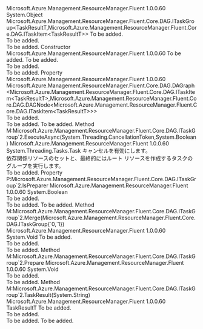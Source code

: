 <Type Name="TaskGroupBase&lt;TaskResultT&gt;" FullName="Microsoft.Azure.Management.ResourceManager.Fluent.Core.DAG.TaskGroupBase&lt;TaskResultT&gt;">
  <TypeSignature Language="C#" Value="public abstract class TaskGroupBase&lt;TaskResultT&gt; : Microsoft.Azure.Management.ResourceManager.Fluent.Core.DAG.ITaskGroup&lt;TaskResultT,Microsoft.Azure.Management.ResourceManager.Fluent.Core.DAG.ITaskItem&lt;TaskResultT&gt;&gt;" />
  <TypeSignature Language="ILAsm" Value=".class public auto ansi abstract beforefieldinit TaskGroupBase`1&lt;TaskResultT&gt; extends System.Object implements class Microsoft.Azure.Management.ResourceManager.Fluent.Core.DAG.ITaskGroup`2&lt;!TaskResultT, class Microsoft.Azure.Management.ResourceManager.Fluent.Core.DAG.ITaskItem`1&lt;!TaskResultT&gt;&gt;" />
  <TypeSignature Language="DocId" Value="T:Microsoft.Azure.Management.ResourceManager.Fluent.Core.DAG.TaskGroupBase`1" />
  <TypeSignature Language="VB.NET" Value="Public MustInherit Class TaskGroupBase(Of TaskResultT)&#xA;Implements ITaskGroup(Of TaskResultT, ITaskItem(Of TaskResultT))" />
  <TypeSignature Language="F#" Value="type TaskGroupBase&lt;'askResultT&gt; = class&#xA;    interface ITaskGroup&lt;'askResultT, ITaskItem&lt;'askResultT&gt;&gt;" />
  <AssemblyInfo>
    <AssemblyName>Microsoft.Azure.Management.ResourceManager.Fluent</AssemblyName>
    <AssemblyVersion>1.0.0.60</AssemblyVersion>
  </AssemblyInfo>
  <TypeParameters>
    <TypeParameter Name="TaskResultT" />
  </TypeParameters>
  <Base>
    <BaseTypeName>System.Object</BaseTypeName>
  </Base>
  <Interfaces>
    <Interface>
      <InterfaceName>Microsoft.Azure.Management.ResourceManager.Fluent.Core.DAG.ITaskGroup&lt;TaskResultT,Microsoft.Azure.Management.ResourceManager.Fluent.Core.DAG.ITaskItem&lt;TaskResultT&gt;&gt;</InterfaceName>
    </Interface>
  </Interfaces>
  <Docs>
    <typeparam name="TaskResultT">To be added.</typeparam>
    <summary>To be added.</summary>
    <remarks>To be added.</remarks>
  </Docs>
  <Members>
    <Member MemberName=".ctor">
      <MemberSignature Language="C#" Value="public TaskGroupBase (string rootTaskItemId, Microsoft.Azure.Management.ResourceManager.Fluent.Core.DAG.ITaskItem&lt;TaskResultT&gt; rootTaskItem);" />
      <MemberSignature Language="ILAsm" Value=".method public hidebysig specialname rtspecialname instance void .ctor(string rootTaskItemId, class Microsoft.Azure.Management.ResourceManager.Fluent.Core.DAG.ITaskItem`1&lt;!TaskResultT&gt; rootTaskItem) cil managed" />
      <MemberSignature Language="DocId" Value="M:Microsoft.Azure.Management.ResourceManager.Fluent.Core.DAG.TaskGroupBase`1.#ctor(System.String,Microsoft.Azure.Management.ResourceManager.Fluent.Core.DAG.ITaskItem{`0})" />
      <MemberSignature Language="VB.NET" Value="Public Sub New (rootTaskItemId As String, rootTaskItem As ITaskItem(Of TaskResultT))" />
      <MemberSignature Language="F#" Value="new Microsoft.Azure.Management.ResourceManager.Fluent.Core.DAG.TaskGroupBase&lt;'askResultT&gt; : string * Microsoft.Azure.Management.ResourceManager.Fluent.Core.DAG.ITaskItem&lt;'askResultT&gt; -&gt; Microsoft.Azure.Management.ResourceManager.Fluent.Core.DAG.TaskGroupBase&lt;'askResultT&gt;" Usage="new Microsoft.Azure.Management.ResourceManager.Fluent.Core.DAG.TaskGroupBase&lt;'askResultT&gt; (rootTaskItemId, rootTaskItem)" />
      <MemberType>Constructor</MemberType>
      <AssemblyInfo>
        <AssemblyName>Microsoft.Azure.Management.ResourceManager.Fluent</AssemblyName>
        <AssemblyVersion>1.0.0.60</AssemblyVersion>
      </AssemblyInfo>
      <Parameters>
        <Parameter Name="rootTaskItemId" Type="System.String" />
        <Parameter Name="rootTaskItem" Type="Microsoft.Azure.Management.ResourceManager.Fluent.Core.DAG.ITaskItem&lt;TaskResultT&gt;" />
      </Parameters>
      <Docs>
        <param name="rootTaskItemId">To be added.</param>
        <param name="rootTaskItem">To be added.</param>
        <summary>To be added.</summary>
        <remarks>To be added.</remarks>
      </Docs>
    </Member>
    <Member MemberName="DAG">
      <MemberSignature Language="C#" Value="public Microsoft.Azure.Management.ResourceManager.Fluent.Core.DAG.DAGraph&lt;Microsoft.Azure.Management.ResourceManager.Fluent.Core.DAG.ITaskItem&lt;TaskResultT&gt;,Microsoft.Azure.Management.ResourceManager.Fluent.Core.DAG.DAGNode&lt;Microsoft.Azure.Management.ResourceManager.Fluent.Core.DAG.ITaskItem&lt;TaskResultT&gt;&gt;&gt; DAG { get; }" />
      <MemberSignature Language="ILAsm" Value=".property instance class Microsoft.Azure.Management.ResourceManager.Fluent.Core.DAG.DAGraph`2&lt;class Microsoft.Azure.Management.ResourceManager.Fluent.Core.DAG.ITaskItem`1&lt;!TaskResultT&gt;, class Microsoft.Azure.Management.ResourceManager.Fluent.Core.DAG.DAGNode`1&lt;class Microsoft.Azure.Management.ResourceManager.Fluent.Core.DAG.ITaskItem`1&lt;!TaskResultT&gt;&gt;&gt; DAG" />
      <MemberSignature Language="DocId" Value="P:Microsoft.Azure.Management.ResourceManager.Fluent.Core.DAG.TaskGroupBase`1.DAG" />
      <MemberSignature Language="VB.NET" Value="Public ReadOnly Property DAG As DAGraph(Of ITaskItem(Of TaskResultT), DAGNode(Of ITaskItem(Of TaskResultT)))" />
      <MemberSignature Language="F#" Value="member this.DAG : Microsoft.Azure.Management.ResourceManager.Fluent.Core.DAG.DAGraph&lt;Microsoft.Azure.Management.ResourceManager.Fluent.Core.DAG.ITaskItem&lt;'askResultT&gt;, Microsoft.Azure.Management.ResourceManager.Fluent.Core.DAG.DAGNode&lt;Microsoft.Azure.Management.ResourceManager.Fluent.Core.DAG.ITaskItem&lt;'askResultT&gt;&gt;&gt;" Usage="Microsoft.Azure.Management.ResourceManager.Fluent.Core.DAG.TaskGroupBase&lt;'askResultT&gt;.DAG" />
      <MemberType>Property</MemberType>
      <AssemblyInfo>
        <AssemblyName>Microsoft.Azure.Management.ResourceManager.Fluent</AssemblyName>
        <AssemblyVersion>1.0.0.60</AssemblyVersion>
      </AssemblyInfo>
      <ReturnValue>
        <ReturnType>Microsoft.Azure.Management.ResourceManager.Fluent.Core.DAG.DAGraph&lt;Microsoft.Azure.Management.ResourceManager.Fluent.Core.DAG.ITaskItem&lt;TaskResultT&gt;,Microsoft.Azure.Management.ResourceManager.Fluent.Core.DAG.DAGNode&lt;Microsoft.Azure.Management.ResourceManager.Fluent.Core.DAG.ITaskItem&lt;TaskResultT&gt;&gt;&gt;</ReturnType>
      </ReturnValue>
      <Docs>
        <summary>To be added.</summary>
        <value>To be added.</value>
        <remarks>To be added.</remarks>
      </Docs>
    </Member>
    <Member MemberName="ExecuteAsync">
      <MemberSignature Language="C#" Value="public System.Threading.Tasks.Task ExecuteAsync (System.Threading.CancellationToken cancellationToken, bool multiThreaded);" />
      <MemberSignature Language="ILAsm" Value=".method public hidebysig newslot virtual instance class System.Threading.Tasks.Task ExecuteAsync(valuetype System.Threading.CancellationToken cancellationToken, bool multiThreaded) cil managed" />
      <MemberSignature Language="DocId" Value="M:Microsoft.Azure.Management.ResourceManager.Fluent.Core.DAG.TaskGroupBase`1.ExecuteAsync(System.Threading.CancellationToken,System.Boolean)" />
      <MemberSignature Language="F#" Value="abstract member ExecuteAsync : System.Threading.CancellationToken * bool -&gt; System.Threading.Tasks.Task&#xA;override this.ExecuteAsync : System.Threading.CancellationToken * bool -&gt; System.Threading.Tasks.Task" Usage="taskGroupBase.ExecuteAsync (cancellationToken, multiThreaded)" />
      <MemberType>Method</MemberType>
      <Implements>
        <InterfaceMember>M:Microsoft.Azure.Management.ResourceManager.Fluent.Core.DAG.ITaskGroup`2.ExecuteAsync(System.Threading.CancellationToken,System.Boolean)</InterfaceMember>
      </Implements>
      <AssemblyInfo>
        <AssemblyName>Microsoft.Azure.Management.ResourceManager.Fluent</AssemblyName>
        <AssemblyVersion>1.0.0.60</AssemblyVersion>
      </AssemblyInfo>
      <ReturnValue>
        <ReturnType>System.Threading.Tasks.Task</ReturnType>
      </ReturnValue>
      <Parameters>
        <Parameter Name="cancellationToken" Type="System.Threading.CancellationToken" />
        <Parameter Name="multiThreaded" Type="System.Boolean" />
      </Parameters>
      <Docs>
        <param name="cancellationToken">キャンセルを有効にします。</param>
        <param name="multiThreaded"></param>
        <summary>
            依存関係リソースのセットと、最終的にはルート リソースを作成するタスクのグループを実行します。
            </summary>
        <returns />
        <remarks>To be added.</remarks>
      </Docs>
    </Member>
    <Member MemberName="IsPreparer">
      <MemberSignature Language="C#" Value="public bool IsPreparer { get; }" />
      <MemberSignature Language="ILAsm" Value=".property instance bool IsPreparer" />
      <MemberSignature Language="DocId" Value="P:Microsoft.Azure.Management.ResourceManager.Fluent.Core.DAG.TaskGroupBase`1.IsPreparer" />
      <MemberSignature Language="VB.NET" Value="Public ReadOnly Property IsPreparer As Boolean" />
      <MemberSignature Language="F#" Value="member this.IsPreparer : bool" Usage="Microsoft.Azure.Management.ResourceManager.Fluent.Core.DAG.TaskGroupBase&lt;'askResultT&gt;.IsPreparer" />
      <MemberType>Property</MemberType>
      <Implements>
        <InterfaceMember>P:Microsoft.Azure.Management.ResourceManager.Fluent.Core.DAG.ITaskGroup`2.IsPreparer</InterfaceMember>
      </Implements>
      <AssemblyInfo>
        <AssemblyName>Microsoft.Azure.Management.ResourceManager.Fluent</AssemblyName>
        <AssemblyVersion>1.0.0.60</AssemblyVersion>
      </AssemblyInfo>
      <ReturnValue>
        <ReturnType>System.Boolean</ReturnType>
      </ReturnValue>
      <Docs>
        <summary>To be added.</summary>
        <value>To be added.</value>
        <remarks>To be added.</remarks>
      </Docs>
    </Member>
    <Member MemberName="Merge">
      <MemberSignature Language="C#" Value="public void Merge (Microsoft.Azure.Management.ResourceManager.Fluent.Core.DAG.ITaskGroup&lt;TaskResultT,Microsoft.Azure.Management.ResourceManager.Fluent.Core.DAG.ITaskItem&lt;TaskResultT&gt;&gt; parentTaskGroup);" />
      <MemberSignature Language="ILAsm" Value=".method public hidebysig newslot virtual instance void Merge(class Microsoft.Azure.Management.ResourceManager.Fluent.Core.DAG.ITaskGroup`2&lt;!TaskResultT, class Microsoft.Azure.Management.ResourceManager.Fluent.Core.DAG.ITaskItem`1&lt;!TaskResultT&gt;&gt; parentTaskGroup) cil managed" />
      <MemberSignature Language="DocId" Value="M:Microsoft.Azure.Management.ResourceManager.Fluent.Core.DAG.TaskGroupBase`1.Merge(Microsoft.Azure.Management.ResourceManager.Fluent.Core.DAG.ITaskGroup{`0,Microsoft.Azure.Management.ResourceManager.Fluent.Core.DAG.ITaskItem{`0}})" />
      <MemberSignature Language="VB.NET" Value="Public Sub Merge (parentTaskGroup As ITaskGroup(Of TaskResultT, ITaskItem(Of TaskResultT)))" />
      <MemberSignature Language="F#" Value="abstract member Merge : Microsoft.Azure.Management.ResourceManager.Fluent.Core.DAG.ITaskGroup&lt;'askResultT, Microsoft.Azure.Management.ResourceManager.Fluent.Core.DAG.ITaskItem&lt;'askResultT&gt;&gt; -&gt; unit&#xA;override this.Merge : Microsoft.Azure.Management.ResourceManager.Fluent.Core.DAG.ITaskGroup&lt;'askResultT, Microsoft.Azure.Management.ResourceManager.Fluent.Core.DAG.ITaskItem&lt;'askResultT&gt;&gt; -&gt; unit" Usage="taskGroupBase.Merge parentTaskGroup" />
      <MemberType>Method</MemberType>
      <Implements>
        <InterfaceMember>M:Microsoft.Azure.Management.ResourceManager.Fluent.Core.DAG.ITaskGroup`2.Merge(Microsoft.Azure.Management.ResourceManager.Fluent.Core.DAG.ITaskGroup{`0,`1})</InterfaceMember>
      </Implements>
      <AssemblyInfo>
        <AssemblyName>Microsoft.Azure.Management.ResourceManager.Fluent</AssemblyName>
        <AssemblyVersion>1.0.0.60</AssemblyVersion>
      </AssemblyInfo>
      <ReturnValue>
        <ReturnType>System.Void</ReturnType>
      </ReturnValue>
      <Parameters>
        <Parameter Name="parentTaskGroup" Type="Microsoft.Azure.Management.ResourceManager.Fluent.Core.DAG.ITaskGroup&lt;TaskResultT,Microsoft.Azure.Management.ResourceManager.Fluent.Core.DAG.ITaskItem&lt;TaskResultT&gt;&gt;" />
      </Parameters>
      <Docs>
        <param name="parentTaskGroup">To be added.</param>
        <summary>To be added.</summary>
        <remarks>To be added.</remarks>
      </Docs>
    </Member>
    <Member MemberName="Prepare">
      <MemberSignature Language="C#" Value="public void Prepare ();" />
      <MemberSignature Language="ILAsm" Value=".method public hidebysig newslot virtual instance void Prepare() cil managed" />
      <MemberSignature Language="DocId" Value="M:Microsoft.Azure.Management.ResourceManager.Fluent.Core.DAG.TaskGroupBase`1.Prepare" />
      <MemberSignature Language="VB.NET" Value="Public Sub Prepare ()" />
      <MemberSignature Language="F#" Value="abstract member Prepare : unit -&gt; unit&#xA;override this.Prepare : unit -&gt; unit" Usage="taskGroupBase.Prepare " />
      <MemberType>Method</MemberType>
      <Implements>
        <InterfaceMember>M:Microsoft.Azure.Management.ResourceManager.Fluent.Core.DAG.ITaskGroup`2.Prepare</InterfaceMember>
      </Implements>
      <AssemblyInfo>
        <AssemblyName>Microsoft.Azure.Management.ResourceManager.Fluent</AssemblyName>
        <AssemblyVersion>1.0.0.60</AssemblyVersion>
      </AssemblyInfo>
      <ReturnValue>
        <ReturnType>System.Void</ReturnType>
      </ReturnValue>
      <Parameters />
      <Docs>
        <summary>To be added.</summary>
        <remarks>To be added.</remarks>
      </Docs>
    </Member>
    <Member MemberName="TaskResult">
      <MemberSignature Language="C#" Value="public TaskResultT TaskResult (string taskId);" />
      <MemberSignature Language="ILAsm" Value=".method public hidebysig newslot virtual instance !TaskResultT TaskResult(string taskId) cil managed" />
      <MemberSignature Language="DocId" Value="M:Microsoft.Azure.Management.ResourceManager.Fluent.Core.DAG.TaskGroupBase`1.TaskResult(System.String)" />
      <MemberSignature Language="VB.NET" Value="Public Function TaskResult (taskId As String) As TaskResultT" />
      <MemberSignature Language="F#" Value="abstract member TaskResult : string -&gt; 'askResultT&#xA;override this.TaskResult : string -&gt; 'askResultT" Usage="taskGroupBase.TaskResult taskId" />
      <MemberType>Method</MemberType>
      <Implements>
        <InterfaceMember>M:Microsoft.Azure.Management.ResourceManager.Fluent.Core.DAG.ITaskGroup`2.TaskResult(System.String)</InterfaceMember>
      </Implements>
      <AssemblyInfo>
        <AssemblyName>Microsoft.Azure.Management.ResourceManager.Fluent</AssemblyName>
        <AssemblyVersion>1.0.0.60</AssemblyVersion>
      </AssemblyInfo>
      <ReturnValue>
        <ReturnType>TaskResultT</ReturnType>
      </ReturnValue>
      <Parameters>
        <Parameter Name="taskId" Type="System.String" />
      </Parameters>
      <Docs>
        <param name="taskId">To be added.</param>
        <summary>To be added.</summary>
        <returns>To be added.</returns>
        <remarks>To be added.</remarks>
      </Docs>
    </Member>
  </Members>
</Type>